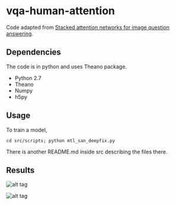 # vqa-human-attention
Code adapted from
[Stacked attention networks for image question answering](http://arxiv.org/abs/1511.02274).

## Dependencies
The code is in python and uses Theano package.
- Python 2.7
- Theano
- Numpy
- h5py


## Usage

To train a model,
```
cd src/scripts; python mtl_san_deepfix.py
```

There is another README.md inside src describing the files there.

## Results

![alt tag](http://i.imgur.com/wO82ecj.jpg)

![alt tag](http://i.imgur.com/Wetfozn.jpg)
